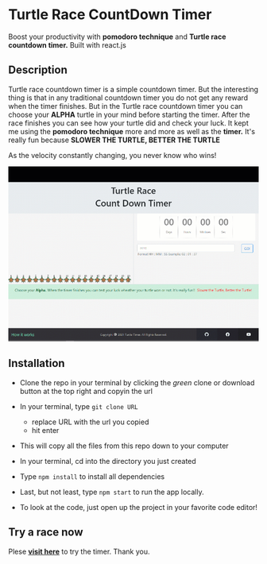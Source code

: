 # Turtle Race CountDown Timer

Boost your productivity with **pomodoro technique** and **Turtle race countdown timer.** Built with react.js

## Description

Turtle race countdown timer is a simple countdown timer. But the interesting thing is that in any traditional countdown timer you do not get any reward when the timer finishes. But in the Turtle race countdown timer you can choose your **ALPHA** turtle in your mind before starting the timer. After the race finishes you can see how your turtle did and check your luck. It kept me using the **pomodoro technique** more and more as well as the **timer.** It's really fun because **SLOWER THE TURTLE, BETTER THE TURTLE**

As the velocity constantly changing, you never know who wins!


![Turtle Timer GIF](demo/timerdemo.gif)

## Installation

-   Clone the repo in your terminal by clicking the _green_ clone or download button at the top right and copyin the url
-   In your terminal, type `git clone URL`
    -   replace URL with the url you copied
    -   hit enter
-   This will copy all the files from this repo down to your computer
-   In your terminal, cd into the directory you just created
-   Type `npm install` to install all dependencies
-   Last, but not least, type `npm start` to run the app locally.

-   To look at the code, just open up the project in your favorite code editor!

## Try a race now

Plese **[visit here](https://sudiptobaral.com/turtle-timer/)** to try the timer. Thank you.
